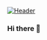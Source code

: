 [![Header](https://github.com/Capytalist0/Capytalist0/raw/master/assets/earth-5454439_1920.png "Header")](https://capytalist.dev/)
### Hi there 👋

<!--
**Capytalist0/Capytalist0** is a ✨ _special_ ✨ repository because its `README.md` (this file) appears on your GitHub profile.

Here are some ideas to get you started:

- 🔭 I’m currently working on ...
- 🌱 I’m currently learning ...
- 👯 I’m looking to collaborate on ...
- 🤔 I’m looking for help with ...
- 💬 Ask me about ...
- 📫 How to reach me: ...
- 😄 Pronouns: ...
- ⚡ Fun fact: ...
-->
